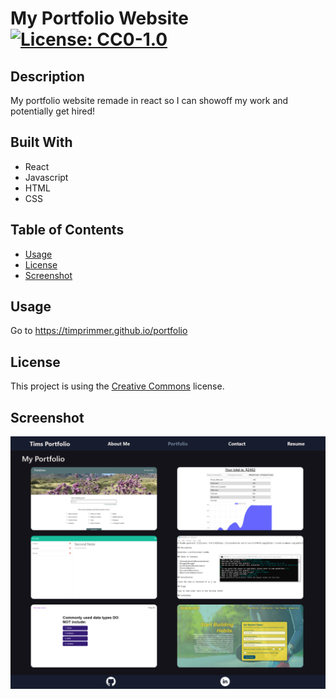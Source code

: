 # My Portfolio Website [![License: CC0-1.0](https://licensebuttons.net/l/zero/1.0/80x15.png)](http://creativecommons.org/publicdomain/zero/1.0/)

## Description 

My portfolio website remade in react so I can showoff my work and potentially get hired!

## Built With
* React
* Javascript
* HTML
* CSS

## Table of Contents 

* [Usage](#usage)
* [License](#license)
* [Screenshot](#screenshot)

## Usage 

Go to https://timprimmer.github.io/portfolio

## License 

This project is using the [Creative Commons](http://creativecommons.org/publicdomain/zero/1.0/) license. 


## Screenshot
![Screenshot of website](/src/assets/screenshot.png "Screenshot of the website")


